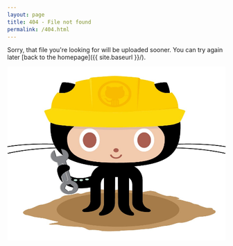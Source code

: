 ```yaml
---
layout: page
title: 404 - File not found
permalink: /404.html
---
```


Sorry, that file you're looking for will be uploaded sooner. You can try again later [back to the homepage]({{ site.baseurl }}/).

<img src="/images/404.jpg" alt="drawing" width="700" height="400"/>
